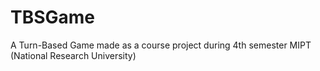 # TBSGame
A Turn-Based Game made as a course project during 4th semester MIPT (National Research University)
